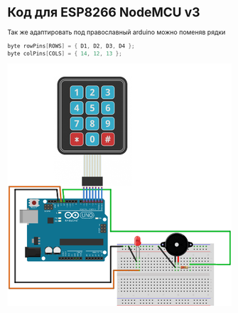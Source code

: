 # Код для ESP8266 NodeMCU v3
Так же адаптировать под православный arduino можно поменяв рядки
```c
byte rowPins[ROWS] = { D1, D2, D3, D4 };
byte colPins[COLS] = { 14, 12, 13 };
```

![plot](Scheme.png)
